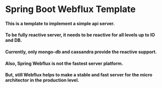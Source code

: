 # Spring Boot Webflux Template
#### This is a template to implement a simple api server.
#### To be fully reactive server, it needs to be reactive for all levels up to IO and DB. 
#### Currently, only mongo-db and cassandra provide the reactive support.
#### Also, Spring Webflux is not the fastest server platform.
#### But, still Webflux helps to make a stable and fast server for the micro architector in the production level.

